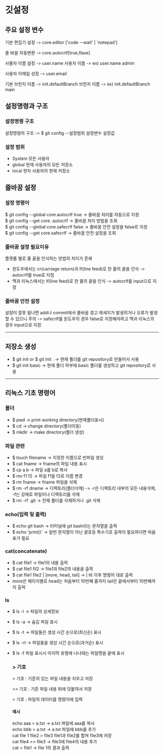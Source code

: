 <h1>깃설정</h1>

## 주요 설정 변수
<p>기본 편집기 설정 -> core.editor ['code --wait' | 'notepad']</p> 
<p>줄 바꿈 자동변환 -> core.autocrlf[true,flase]</p>
<p>사욜자 이름 설정 -> user.name 사용자 이름 -> ex) user.name admin</p>  
<p>사용자 이메일 성정 -> user.email</p>  
<p>기본 브런치 이름 -> init.defaultBranch 브런치 이름 -> ex) init.defaultBranch main</p>

## 설정명령과 구조

### 설정명령 구조
설정명령의 구조 -> $ git config --설정범위 설정변수 설정값

### 설정 범위
- System 모든 사용자
- global 현재 사용자의 모든 저장소
- local 현자 사용자의 현재 저장소


## 줄바꿈 설정

### 설정 명령어
$ git config --global core.autocrlf true -> 줄바꿈 처리를 자동으로 지정  
$ git config --get core. autocrlf -> 줄바꿈 처리 방법을 조회  
$ git config --global core.safecrlf false -> 줄바꿈 안전 설정을 false르 지정  
$ git config --get core.safecrlf -> 줄바꿈 안전 설정을 조회

### 줄바꿈 설정 필요이유
플랫폼 별로 줄 끝을 인식하는 방법의 차이가 존재
- 윈도우에서는 cr(carriage return)과 lf(line feed)로 한 줄의 끝을 인식 -> autocrlf를 true로 지정
- 맥과 리눅스에서는 lf(line feed)로 한 줄의 끝을 인식 -> autocrlf를 input으로 지정

### 줄바꿈 안전 설정
설정이 잘못 됨나면 add나 commit에서 줄바꿈 경고 메세지가 발생히거나 오류가 발생 할 수 있으니 주의 -> safecrlf를 윈도우의 경우 false로 지정해야하고 맥과 리눅스의 경우 input으로 지정
<hr>


## 저장소 생성
- $ git init or $ git init . -> 현재 폴더를 git repository로 만들어서 사용
- $ git init basic -> 현재 폴더 하부에 basic 폴더를 생성하고 git repository로 사용

<hr>

## 리눅스 기초 명령어

### 폴더
- $ pwd -> print working directory(현재폴더표시)
- $ cd -> change directory(폴더이동)
- $ mkdir -> make directory(폴더 생성)

### 파일 관련
- $ touch filename -> 지정한 이름으로 빈파일 생성
- $ cat fname -> fname의 파일 내용 표시
- $ cp a b -> 파일 a를 b로 복사
- $ mv f1 f2 -> 파일 f1을 f2로 이름 변경
- $ rm fname -> fname 파일을 삭제
- $ rm -rf dname -> 디렉토리(폴더삭제) -> -r은 디렉토리 내부의 모든 내용삭제, -f는 강제로 파일이나 디렉토리를 삭제
- $ rm -rf .git -> 전체 폴더를 삭제하거나 .git 삭제

### echo(입력 및 출력)
- $ echo git bash -> 터미널에 git bash라는 문자열을 출력
- $ echo 'print()' -> 알번 문자열이 아닌 괄호등 특수기호 출력이 필요하다면 따옴표가 필요

### cat(concatenate)
- $ cat file1 -> file1의 내용 출력
- $ cat file1 fil2 -> file1과 file2의 내용을 출력
- $ cat file1 file2 | [more, head, tail] -> | 바 이후 명령어 대로 출력
- more은 페이지별로 head는 처음부터 10번째 줄까지 tail은 끝에서부터 10번째까지 출력

### ls
- $ ls -l -> 파일의 상세정보
- $ ls -a -> 숨김 파일 표시
- $ ls -t -> 파일들은 생성 시간 순으로(최신순) 표시
- $ ls -rt -> 파일들을 생성 시간 순으로(과거순) 표시
- $ ls -f 파일 표시시 마지막 휴형에 나나태는 파일명을 끝에 표시

  ### > 기호
  <p> > 기호 : 기존의 있는 파일 내용을 지우고 저장</p>
  <p> >> 기호 : 기존 파일 내용 뒤에 덧붙여서 저장</p>
  <p> < 기호 : 파일의 데이터를 명령어에 입력</p>

  #### 예시
  echo aaa > a.txt -> a.txt 파일에  aaa를 복사<br>
  echo bbb > a.txt -> a.txt 파일에 bbb를 추가<br>
  cat file 1 file2 > file3 file1과 file2를 합쳐 file3에 저장<br>
  cat file4 >> file3 -> file3에 file4의 내용 추가<br>
  cat < file1 -> file 1의 결과 출력<br>


